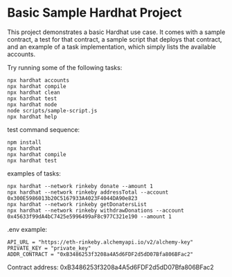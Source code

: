 # Basic Sample Hardhat Project

This project demonstrates a basic Hardhat use case. It comes with a sample contract, a test for that contract, a sample script that deploys that contract, and an example of a task implementation, which simply lists the available accounts.

Try running some of the following tasks:

```shell
npx hardhat accounts
npx hardhat compile
npx hardhat clean
npx hardhat test
npx hardhat node
node scripts/sample-script.js
npx hardhat help
```

test command sequence:

```shell
npm install
npx hardhat
npx hardhat compile
npx hardhat test
```

examples of tasks:

```shell
npx hardhat --network rinkeby donate --amount 1
npx hardhat --network rinkeby addressTotal --account 0x300E5986013b20C5167933A4023F4044DA90e823
npx hardhat --network rinkeby getDonatersList
npx hardhat --network rinkeby withdrawDonations --account 0x45633f99dA4bC7425e5996499aF8c977C321e190 --amount 1
```

.env example:

```shell
API_URL = "https://eth-rinkeby.alchemyapi.io/v2/alchemy-key"
PRIVATE_KEY = "private_key"
ADDR_CONTRACT = "0xB3486253f3208a4A5d6FDF2d5dD07Bfa806BFac2"
```

Contract address: 0xB3486253f3208a4A5d6FDF2d5dD07Bfa806BFac2
